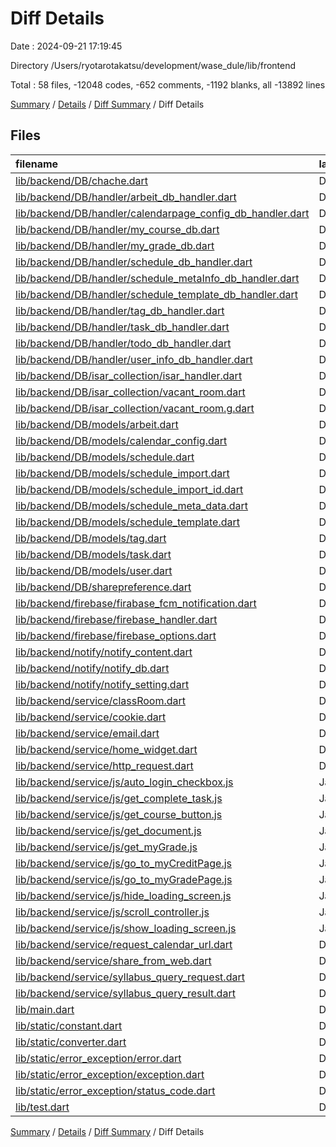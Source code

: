 # Diff Details

Date : 2024-09-21 17:19:45

Directory /Users/ryotarotakatsu/development/wase_dule/lib/frontend

Total : 58 files,  -12048 codes, -652 comments, -1192 blanks, all -13892 lines

[Summary](results.md) / [Details](details.md) / [Diff Summary](diff.md) / Diff Details

## Files
| filename | language | code | comment | blank | total |
| :--- | :--- | ---: | ---: | ---: | ---: |
| [lib/backend/DB/chache.dart](/lib/backend/DB/chache.dart) | Dart | -25 | -5 | -11 | -41 |
| [lib/backend/DB/handler/arbeit_db_handler.dart](/lib/backend/DB/handler/arbeit_db_handler.dart) | Dart | -72 | -6 | -11 | -89 |
| [lib/backend/DB/handler/calendarpage_config_db_handler.dart](/lib/backend/DB/handler/calendarpage_config_db_handler.dart) | Dart | -61 | -4 | -11 | -76 |
| [lib/backend/DB/handler/my_course_db.dart](/lib/backend/DB/handler/my_course_db.dart) | Dart | -553 | -13 | -53 | -619 |
| [lib/backend/DB/handler/my_grade_db.dart](/lib/backend/DB/handler/my_grade_db.dart) | Dart | -498 | -14 | -51 | -563 |
| [lib/backend/DB/handler/schedule_db_handler.dart](/lib/backend/DB/handler/schedule_db_handler.dart) | Dart | -204 | -19 | -26 | -249 |
| [lib/backend/DB/handler/schedule_metaInfo_db_handler.dart](/lib/backend/DB/handler/schedule_metaInfo_db_handler.dart) | Dart | -125 | -7 | -19 | -151 |
| [lib/backend/DB/handler/schedule_template_db_handler.dart](/lib/backend/DB/handler/schedule_template_db_handler.dart) | Dart | -122 | -10 | -15 | -147 |
| [lib/backend/DB/handler/tag_db_handler.dart](/lib/backend/DB/handler/tag_db_handler.dart) | Dart | -168 | -14 | -23 | -205 |
| [lib/backend/DB/handler/task_db_handler.dart](/lib/backend/DB/handler/task_db_handler.dart) | Dart | -367 | -39 | -43 | -449 |
| [lib/backend/DB/handler/todo_db_handler.dart](/lib/backend/DB/handler/todo_db_handler.dart) | Dart | -220 | -85 | -43 | -348 |
| [lib/backend/DB/handler/user_info_db_handler.dart](/lib/backend/DB/handler/user_info_db_handler.dart) | Dart | -160 | -11 | -20 | -191 |
| [lib/backend/DB/isar_collection/isar_handler.dart](/lib/backend/DB/isar_collection/isar_handler.dart) | Dart | -100 | -1 | -15 | -116 |
| [lib/backend/DB/isar_collection/vacant_room.dart](/lib/backend/DB/isar_collection/vacant_room.dart) | Dart | -44 | -2 | -13 | -59 |
| [lib/backend/DB/isar_collection/vacant_room.g.dart](/lib/backend/DB/isar_collection/vacant_room.g.dart) | Dart | -1,702 | -10 | -182 | -1,894 |
| [lib/backend/DB/models/arbeit.dart](/lib/backend/DB/models/arbeit.dart) | Dart | -17 | 0 | -3 | -20 |
| [lib/backend/DB/models/calendar_config.dart](/lib/backend/DB/models/calendar_config.dart) | Dart | -18 | 0 | -3 | -21 |
| [lib/backend/DB/models/schedule.dart](/lib/backend/DB/models/schedule.dart) | Dart | -40 | 0 | -4 | -44 |
| [lib/backend/DB/models/schedule_import.dart](/lib/backend/DB/models/schedule_import.dart) | Dart | 0 | -57 | -5 | -62 |
| [lib/backend/DB/models/schedule_import_id.dart](/lib/backend/DB/models/schedule_import_id.dart) | Dart | 0 | -11 | -3 | -14 |
| [lib/backend/DB/models/schedule_meta_data.dart](/lib/backend/DB/models/schedule_meta_data.dart) | Dart | -19 | 0 | -3 | -22 |
| [lib/backend/DB/models/schedule_template.dart](/lib/backend/DB/models/schedule_template.dart) | Dart | -28 | 0 | -4 | -32 |
| [lib/backend/DB/models/tag.dart](/lib/backend/DB/models/tag.dart) | Dart | -29 | 0 | -3 | -32 |
| [lib/backend/DB/models/task.dart](/lib/backend/DB/models/task.dart) | Dart | -28 | 0 | -3 | -31 |
| [lib/backend/DB/models/user.dart](/lib/backend/DB/models/user.dart) | Dart | -9 | 0 | -3 | -12 |
| [lib/backend/DB/sharepreference.dart](/lib/backend/DB/sharepreference.dart) | Dart | -134 | -11 | -19 | -164 |
| [lib/backend/firebase/firabase_fcm_notification.dart](/lib/backend/firebase/firabase_fcm_notification.dart) | Dart | 0 | -23 | -3 | -26 |
| [lib/backend/firebase/firebase_handler.dart](/lib/backend/firebase/firebase_handler.dart) | Dart | -226 | 0 | -31 | -257 |
| [lib/backend/firebase/firebase_options.dart](/lib/backend/firebase/firebase_options.dart) | Dart | -54 | -16 | -4 | -74 |
| [lib/backend/notify/notify_content.dart](/lib/backend/notify/notify_content.dart) | Dart | -538 | -12 | -49 | -599 |
| [lib/backend/notify/notify_db.dart](/lib/backend/notify/notify_db.dart) | Dart | -231 | -14 | -25 | -270 |
| [lib/backend/notify/notify_setting.dart](/lib/backend/notify/notify_setting.dart) | Dart | -137 | -19 | -15 | -171 |
| [lib/backend/service/classRoom.dart](/lib/backend/service/classRoom.dart) | Dart | -622 | -24 | -1 | -647 |
| [lib/backend/service/cookie.dart](/lib/backend/service/cookie.dart) | Dart | -22 | -2 | -5 | -29 |
| [lib/backend/service/email.dart](/lib/backend/service/email.dart) | Dart | -33 | 0 | -7 | -40 |
| [lib/backend/service/home_widget.dart](/lib/backend/service/home_widget.dart) | Dart | -62 | -4 | -11 | -77 |
| [lib/backend/service/http_request.dart](/lib/backend/service/http_request.dart) | Dart | -63 | -27 | -18 | -108 |
| [lib/backend/service/js/auto_login_checkbox.js](/lib/backend/service/js/auto_login_checkbox.js) | JavaScript | -56 | -4 | -11 | -71 |
| [lib/backend/service/js/get_complete_task.js](/lib/backend/service/js/get_complete_task.js) | JavaScript | -84 | -3 | -12 | -99 |
| [lib/backend/service/js/get_course_button.js](/lib/backend/service/js/get_course_button.js) | JavaScript | -381 | -49 | -63 | -493 |
| [lib/backend/service/js/get_document.js](/lib/backend/service/js/get_document.js) | JavaScript | -3 | 0 | -1 | -4 |
| [lib/backend/service/js/get_myGrade.js](/lib/backend/service/js/get_myGrade.js) | JavaScript | -33 | 0 | -7 | -40 |
| [lib/backend/service/js/go_to_myCreditPage.js](/lib/backend/service/js/go_to_myCreditPage.js) | JavaScript | -4 | 0 | -1 | -5 |
| [lib/backend/service/js/go_to_myGradePage.js](/lib/backend/service/js/go_to_myGradePage.js) | JavaScript | -5 | 0 | -1 | -6 |
| [lib/backend/service/js/hide_loading_screen.js](/lib/backend/service/js/hide_loading_screen.js) | JavaScript | -10 | -2 | -1 | -13 |
| [lib/backend/service/js/scroll_controller.js](/lib/backend/service/js/scroll_controller.js) | JavaScript | -29 | -1 | -3 | -33 |
| [lib/backend/service/js/show_loading_screen.js](/lib/backend/service/js/show_loading_screen.js) | JavaScript | -28 | -4 | -3 | -35 |
| [lib/backend/service/request_calendar_url.dart](/lib/backend/service/request_calendar_url.dart) | Dart | -28 | -5 | -5 | -38 |
| [lib/backend/service/share_from_web.dart](/lib/backend/service/share_from_web.dart) | Dart | -213 | -12 | -23 | -248 |
| [lib/backend/service/syllabus_query_request.dart](/lib/backend/service/syllabus_query_request.dart) | Dart | -379 | -11 | -30 | -420 |
| [lib/backend/service/syllabus_query_result.dart](/lib/backend/service/syllabus_query_result.dart) | Dart | -265 | -9 | -33 | -307 |
| [lib/main.dart](/lib/main.dart) | Dart | -33 | 0 | -4 | -37 |
| [lib/static/constant.dart](/lib/static/constant.dart) | Dart | -787 | 0 | -28 | -815 |
| [lib/static/converter.dart](/lib/static/converter.dart) | Dart | -28 | -2 | -6 | -36 |
| [lib/static/error_exception/error.dart](/lib/static/error_exception/error.dart) | Dart | -53 | -6 | -7 | -66 |
| [lib/static/error_exception/exception.dart](/lib/static/error_exception/exception.dart) | Dart | -43 | -3 | -7 | -53 |
| [lib/static/error_exception/status_code.dart](/lib/static/error_exception/status_code.dart) | Dart | -18 | 0 | -4 | -22 |
| [lib/test.dart](/lib/test.dart) | Dart | -2,837 | -81 | -184 | -3,102 |

[Summary](results.md) / [Details](details.md) / [Diff Summary](diff.md) / Diff Details